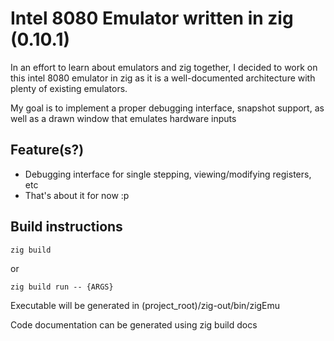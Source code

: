 # Intel 8080 Emulator written in zig (0.10.1)
In an effort to learn about emulators and zig together,
I decided to work on this intel 8080 emulator in zig as it
is a well-documented architecture with plenty of existing
emulators.

My goal is to implement a proper debugging interface, snapshot support,
as well as a drawn window that emulates hardware inputs

## Feature(s?)
- Debugging interface for single stepping, viewing/modifying registers, etc
- That's about it for now :p

## Build instructions
    zig build

or

    zig build run -- {ARGS}

Executable will be generated in (project_root)/zig-out/bin/zigEmu

Code documentation can be generated using
    zig build docs
